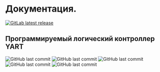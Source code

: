 # Документация.
[![GitLab latest release](https://badgen.net/github/release/Stepanov-Sergey/YART)](https://gitlab.com/Stepanov-Sergey/YART/-/releases)
## Программируемый логический контроллер YART

<img alt="GitHub last commit" src="https://img.shields.io/github/last-commit/Stepanov-Sergey/YART?style=for-the-badge&logo=appveyor"> <img alt="GitHub last commit" src="https://img.shields.io/badge/YouTube-FF0000?style=for-the-badge&logo=youtube&logoColor=white">
<img alt="GitHub last commit" src="https://img.shields.io/badge/GitHub-100000?style=for-the-badge&logo=github&logoColor=white">
<img alt="GitHub last commit" src="https://img.shields.io/badge/Facebook-1877F2?style=for-the-badge&logo=facebook&logoColor=white">
<img alt="GitHub last commit" src="https://img.shields.io/badge/Telegram-2CA5E0?style=for-the-badge&logo=telegram&logoColor=white">
